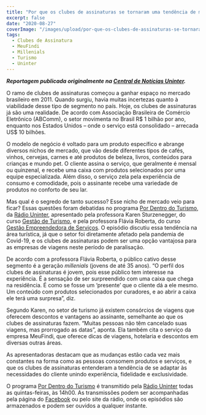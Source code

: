```yaml
---
title: "Por que os clubes de assinaturas se tornaram uma tendência de mercado?"
excerpt: false
date: "2020-08-27"
coverImage: "/images/upload/por-que-os-clubes-de-assinaturas-se-tornaram-uma-tendencia-de-mercado.jpg"
tags:
  - Clubes de Assinatura
  - MeuFindi
  - Millenials
  - Turismo
  - Uninter
---
```


**_Reportagem publicada originalmente na [Central de Notícias Uninter](https://www.uninter.com/noticias/por-que-os-clubes-de-assinaturas-se-tornaram-uma-tendencia-de-mercado)._**

O ramo de clubes de assinaturas começou a ganhar espaço no mercado brasileiro em 2011. Quando surgiu, havia muitas incertezas quanto à viabilidade desse tipo de segmento no país. Hoje, os clubes de assinaturas já são uma realidade. De acordo com Associação Brasileira de Comércio Eletrônico (ABComm), o setor movimenta no Brasil R$ 1 bilhão por ano, enquanto nos Estados Unidos – onde o serviço está consolidado – arrecada US$ 10 bilhões.

O modelo de negócio é voltado para um produto específico e abrange diversos nichos de mercado, que vão desde diferentes tipos de cafés, vinhos, cervejas, carnes e até produtos de beleza, livros, conteúdos para crianças e mundo pet. O cliente assina o serviço, que geralmente é mensal ou quinzenal, e recebe uma caixa com produtos selecionados por uma equipe especializada. Além disso, o serviço zela pela experiência de consumo e comodidade, pois o assinante recebe uma variedade de produtos no conforto de seu lar.

Mas qual é o segredo de tanto sucesso? Esse nicho de mercado veio para ficar? Essas questões foram debatidas no programa [Por Dentro do Turismo](https://www.uninter.com/radio/category/por-dentro-do-turismo/), da [Rádio Uninter](https://www.uninter.com/radio/), apresentado pela professora Karen Sturzenegger, do curso [Gestão de Turismo](https://www.uninter.com/graduacao-ead/curso-gestao-de-turismo/), e pela professora Flávia Roberta, do curso [Gestão Empreendedora de Serviços](https://www.uninter.com/graduacao-ead/curso-gestao-empreendedora-de-servicos/). O episódio discutiu essa tendência na área turística, já que o setor foi diretamente afetado pela pandemia de Covid-19, e os clubes de assinaturas podem ser uma opção vantajosa para as empresas de viagens neste período de paralisação.

De acordo com a professora Flávia Roberta, o público cativo desse segmento é a geração _millenials_ (jovens de até 35 anos). “O perfil dos clubes de assinaturas é jovem, pois esse público tem interesse na experiência. É a sensação de ser surpreendido com uma caixa que chega na residência. É como se fosse um ‘presente’ que o cliente dá a ele mesmo. Um conteúdo com produtos selecionados por curadores, e ao abrir a caixa ele terá uma surpresa”, diz.

Segundo Karen, no setor de turismo já existem consórcios de viagens que oferecem descontos e vantagens ao assinante, semelhante ao que os clubes de assinaturas fazem. “Muitas pessoas não têm cancelado suas viagens, mas prorrogado as datas”, aponta. Ela também cita o serviço da empresa MeuFindi, que oferece dicas de viagens, hotelaria e descontos em diversas outras áreas.

As apresentadoras destacam que as mudanças estão cada vez mais constantes na forma como as pessoas consomem produtos e serviços, e que os clubes de assinaturas entenderam a tendência de se adaptar às necessidades do cliente unindo experiência, fidelidade e exclusividade.

O programa [Por Dentro do Turismo](https://www.uninter.com/radio/category/por-dentro-do-turismo/) é transmitido pela [Rádio Uninter](https://www.uninter.com/radio/) todas as quintas-feiras, às 14h00. As transmissões podem ser acompanhadas pela página do [Facebook](https://www.facebook.com/watch/live/?v=743372926237081&ref=watch_permalink) ou pelo site da rádio, onde os episódios são armazenados e podem ser ouvidos a qualquer instante.
